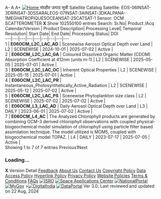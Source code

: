 A- A A+
[ ![Home](https://mosdac.gov.in/sites/default/files/mosdac_small.png) ](https://www.mosdac.gov.in/ "Home")
संग्रहीत उत्पाद सूची  Satellite Catalog
Satellite: EOS-06INSAT-3DRINSAT-3DSSARALEOS-07INSAT-3AINSAT-3DKALPANA-1MEGHATROPIQUESOCEANSAT-2SCATSAT-1
Sensor: OCM SCATTEROMETER
**X**
Show 102550100 entries
Search:
Sr.No| Product /Acq Calendar/Version | Product Description| Processing Level| Temporal Resolution| Start Date| End Date| Processing Status| DOI  
---|---|---|---|---|---|---|---|---  
1 | **E06OCM_L2C_LAC_AD** | Scenewise Aerosol Optical Depth over Land | L2 | SCENEWISE | 2024-10-01 | 2025-07-02 | Active | [](https://dx.doi.org/)  
2 | **E06OCM_L2C_LAC_GA** | Coloured Dissolved Organic Matter (CDOM) Absorption Coefficient at 412nm (units m-1) | L2 | SCENEWISE | 2025-05-05 | 2025-07-01 | Active | [](https://dx.doi.org/)  
3 | **E06OCM_L2C_LAC_OC** | Inherent Optical Properties | L2 | SCENEWISE | 2025-05-15 | 2025-07-01 | Active | [](https://dx.doi.org/)  
4 | **E06OCM_L2C_LAC_PR** | Instantaneous_Photosynthetically_Active_Radiation | L2 | SCENEWISE | 2025-05-12 | 2025-07-02 | Active | [](https://dx.doi.org/)  
5 | **E06OCM_L2C_LAC_PS** | Scenewise Phytoplankton size class | L2 | SCENEWISE | 2025-07-02 | 2025-07-02 | Active | [](https://dx.doi.org/)  
6 | **E06OCM_L3_LAC_AD** | Daily Aerosol Optical Depth over Land | L3 | DAILY | 2023-06-01 | 2025-07-02 | Active | [](https://dx.doi.org/)  
7 | **E06OCM_L4_AC** | The Analyzed Chlorophyll products are generated by combining OCM-3 derived chlorophyll observations with coupled physical-biogeochemical model simulation of chlorophyll using particle filter based assimilation technique. The model utilized is MOM5, coupled with biogeochemical model TOPAZ. | L4 | DAILY | 2023-07-17 | 2025-07-05 | Active | [](https://dx.doi.org/)  
Showing 1 to 7 of 7 entries
Previous1Next
### Loading...
**X**
Version Detail
[](javascript:void\(0\);)
[Feedback](https://www.mosdac.gov.in/mosdac-feedback)
[About Us](https://www.mosdac.gov.in/about-us)
[Contact Us](https://www.mosdac.gov.in/contact-us)
[Copyright Policy](https://www.mosdac.gov.in/copyright-policy)
[Data Access Policy](https://www.mosdac.gov.in/data-access-policy)
[Hyperlink Policy](https://www.mosdac.gov.in/hyperlink-policy)
[Privacy Policy](https://www.mosdac.gov.in/privacy-policy)
[Website Policies](https://www.mosdac.gov.in/website-policies)
[Terms & Conditions](https://www.mosdac.gov.in/terms-conditions)
[FAQs](https://www.mosdac.gov.in/faq-page)
[![ISRO](https://mosdac.gov.in/sites/default/files/styles/thumbnail/public/logo-transparent.png?itok=IUS20l-w)](http://www.isro.gov.in) [![Space Applications Center](https://mosdac.gov.in/sites/default/files/styles/thumbnail/public/saclogo.png?itok=_Jv4AuIn)](http://www.sac.gov.in) [![NationalPortal](https://mosdac.gov.in/sites/default/files/styles/thumbnail/public/india-gov_0.png?itok=yssAPH3m)](http://www.india.gov.in) [![MyGov](https://mosdac.gov.in/sites/default/files/styles/thumbnail/public/mygov_0.png?itok=Po-dzdT3)](http://mygov.in/) >[![DigitalIndia](https://mosdac.gov.in/sites/default/files/styles/thumbnail/public/digital-india_0.png?itok=ntlP7atE)](http://www.digitalindia.gov.in/) [![DataPortal](https://mosdac.gov.in/sites/default/files/styles/thumbnail/public/data-gov.png?itok=qYA78FgB)](http://data.gov.in)
Ver 3.0; Last reviewed and updated on 22 Aug, 2024 
